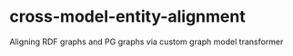 # cross-model-entity-alignment
Aligning RDF graphs and PG graphs via custom graph model transformer
